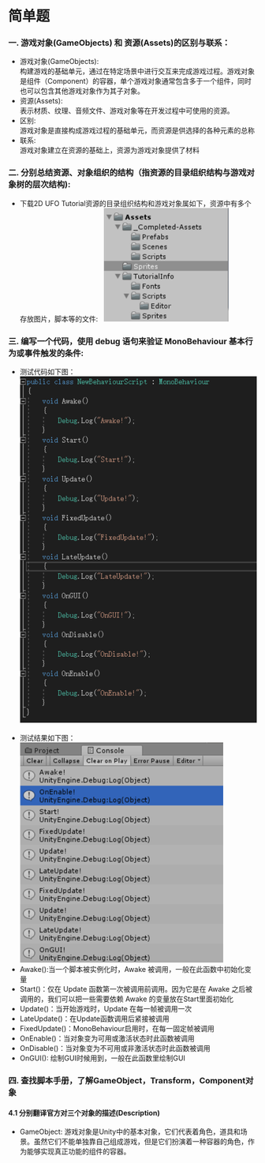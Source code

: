 # 简单题
### 一. 游戏对象(GameObjects) 和 资源(Assets)的区别与联系： ###  
- 游戏对象(GameObjects):  
构建游戏的基础单元，通过在特定场景中进行交互来完成游戏过程。游戏对象是组件（Component）的容器，单个游戏对象通常包含多于一个组件，同时也可以包含其他游戏对象作为其子对象。
- 资源(Assets):  
表示材质、纹理、音频文件、游戏对象等在开发过程中可使用的资源。
- 区别:  
游戏对象是直接构成游戏过程的基础单元，而资源是供选择的各种元素的总称  
- 联系:  
游戏对象建立在资源的基础上，资源为游戏对象提供了材料  
### 二. 分别总结资源、对象组织的结构（指资源的目录组织结构与游戏对象树的层次结构): ###  
- 下载2D UFO Tutorial资源的目录组织结构和游戏对象属如下，资源中有多个存放图片，脚本等的文件:  
![avatar](https://github.com/MockingT/3D_Game-1/blob/master/picture/3d-example.png)  
### 三. 编写一个代码，使用 debug 语句来验证 MonoBehaviour 基本行为或事件触发的条件:  ###  
- 测试代码如下图：  
![avatar](https://github.com/MockingT/3D_Game-1/blob/master/picture/3d-example3.png)  
- 测试结果如下图：  
![avatar](https://github.com/MockingT/3D_Game-1/blob/master/picture/3d-example2.png)  
- Awake():当一个脚本被实例化时，Awake 被调用，一般在此函数中初始化变量  
- Start()：仅在 Update 函数第一次被调用前调用。因为它是在 Awake 之后被调用的，我们可以把一些需要依赖 Awake 的变量放在Start里面初始化  
- Update()：当开始游戏时，Update 在每一帧被调用一次  
- LateUpdate()：在Update函数调用后紧接被调用  
- FixedUpdate()：MonoBehaviour启用时，在每一固定帧被调用  
- OnEnable()：当对象变为可用或激活状态时此函数被调用  
- OnDisable()：当对象变为不可用或非激活状态时此函数被调用  
- OnGUI(): 绘制GUI时候用到，一般在此函数里绘制GUI  
### 四. 查找脚本手册，了解GameObject，Transform，Component对象 ###  
#### 4.1 分别翻译官方对三个对象的描述(Description) ####  
- GameObject: 游戏对象是Unity中的基本对象，它们代表着角色，道具和场景。虽然它们不能单独靠自己组成游戏，但是它们扮演着一种容器的角色，作为能够实现真正功能的组件的容器。
